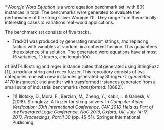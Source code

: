 **Woorpje Word Equation* is a word equation benchmark set, with 809 instances in total. The benchmarks were generated to evaluate the performance of the string solver Woorpje [1]. They range from theoretically-interesting cases to variations real-world applications.

The benchmark set consists of five tracks. 
* Track01 was produced by generating random strings, and replacing factors with variables at random, in a coherent fashion. This guarantees the existence of a solution. The generated word equations have at most 15 variables, 10 letters, and length 300. 


 of SMT-LIB string and regex instance suites that generated using StringFuzz [1], a modular string and regex fuzzer. This repository consists of two categories: one with new instances generated by StringFuzz (_generated_: 4170 instances); and another with
transformed instances generated from a small suite of industrial benchmarks
(_transformed_: 10682).


- [1] Blotsky, D., Mora, F., Berzish, M., Zheng, Y., Kabir, I., & Ganesh, V. (2018). Stringfuzz: A fuzzer for string solvers. In _Computer Aided Verification: 30th International Conference, CAV 2018, Held as Part of the Federated Logic Conference, FloC 2018, Oxford, UK, July 14-17, 2018, Proceedings, Part II 30_ (pp. 45-51). Springer International Publishing.

